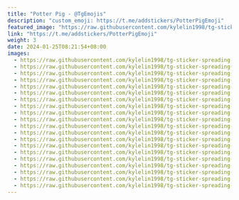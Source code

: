 ```yaml
---
title: "Potter Pig - @TgEmojis"
description: "custom_emoji: https://t.me/addstickers/PotterPigEmoji"
featured_image: "https://raw.githubusercontent.com/kylelin1998/tg-sticker-spreading-worldwide-images/main/img/8a8885db-69d0-462a-bfa4-6d97f0b858b8.jpg"
link: "https://t.me/addstickers/PotterPigEmoji"
weight: 3
date: 2024-01-25T08:21:54+08:00
images:
  - https://raw.githubusercontent.com/kylelin1998/tg-sticker-spreading-worldwide-images/main/img/8a8885db-69d0-462a-bfa4-6d97f0b858b8.jpg
  - https://raw.githubusercontent.com/kylelin1998/tg-sticker-spreading-worldwide-images/main/img/0993cee1-119b-498d-b44d-67a260f2dd6c.jpg
  - https://raw.githubusercontent.com/kylelin1998/tg-sticker-spreading-worldwide-images/main/img/24137897-4220-4664-bb23-e99e914583ed.jpg
  - https://raw.githubusercontent.com/kylelin1998/tg-sticker-spreading-worldwide-images/main/img/7c59e57c-95eb-432a-a196-7e5524471895.jpg
  - https://raw.githubusercontent.com/kylelin1998/tg-sticker-spreading-worldwide-images/main/img/bccaed80-32d7-4814-848d-976f934a955c.jpg
  - https://raw.githubusercontent.com/kylelin1998/tg-sticker-spreading-worldwide-images/main/img/d3a5ffa3-6bed-4fff-96ef-50527e90f95c.jpg
  - https://raw.githubusercontent.com/kylelin1998/tg-sticker-spreading-worldwide-images/main/img/5156c8a4-159c-4029-91d6-8c90faa5199d.jpg
  - https://raw.githubusercontent.com/kylelin1998/tg-sticker-spreading-worldwide-images/main/img/e7f9963a-3b11-4010-91a2-17a8cfa1969e.jpg
  - https://raw.githubusercontent.com/kylelin1998/tg-sticker-spreading-worldwide-images/main/img/a2d1a3a3-6224-4ea0-a5ac-25aa7b3543fe.jpg
  - https://raw.githubusercontent.com/kylelin1998/tg-sticker-spreading-worldwide-images/main/img/030f6e4c-2fa9-4686-8ed0-a9e304bb71df.jpg
  - https://raw.githubusercontent.com/kylelin1998/tg-sticker-spreading-worldwide-images/main/img/efaeb512-28ab-4b80-a652-56551fd7aecb.jpg
  - https://raw.githubusercontent.com/kylelin1998/tg-sticker-spreading-worldwide-images/main/img/768b4b98-70ff-4d0d-ad88-93a0e8168d64.jpg
  - https://raw.githubusercontent.com/kylelin1998/tg-sticker-spreading-worldwide-images/main/img/4dad510b-43a8-4f3b-b936-1ecf8c41fa77.jpg
  - https://raw.githubusercontent.com/kylelin1998/tg-sticker-spreading-worldwide-images/main/img/dd1959a4-7521-4305-86c2-70661c5c3ef0.jpg
  - https://raw.githubusercontent.com/kylelin1998/tg-sticker-spreading-worldwide-images/main/img/9101cdfb-e598-4ec1-811b-5f4f202cdd6f.jpg
  - https://raw.githubusercontent.com/kylelin1998/tg-sticker-spreading-worldwide-images/main/img/83173e06-bcb1-46f7-b5fd-ca39d061c5d3.jpg
  - https://raw.githubusercontent.com/kylelin1998/tg-sticker-spreading-worldwide-images/main/img/defe4d9f-2cb0-4ad2-adaa-ccc1922605b9.jpg
  - https://raw.githubusercontent.com/kylelin1998/tg-sticker-spreading-worldwide-images/main/img/e01865c7-674a-451b-9b76-32267a060ce3.jpg
  - https://raw.githubusercontent.com/kylelin1998/tg-sticker-spreading-worldwide-images/main/img/fef1f527-6dc2-4ea4-b6e1-e6bed9b6a64b.jpg
  - https://raw.githubusercontent.com/kylelin1998/tg-sticker-spreading-worldwide-images/main/img/c5479114-815c-4b98-94ad-478932295d44.jpg
---
```

